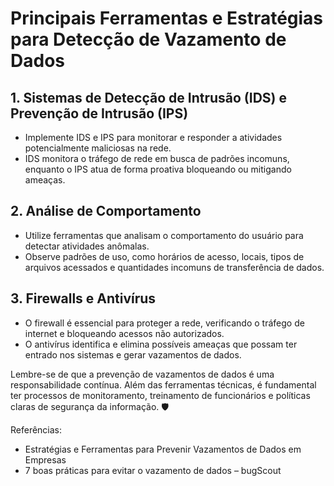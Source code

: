  # Principais Ferramentas e Estratégias para Detecção de Vazamento de Dados
 
## 1. Sistemas de Detecção de Intrusão (IDS) e Prevenção de Intrusão (IPS)
- Implemente IDS e IPS para monitorar e responder a atividades potencialmente maliciosas na rede.
- IDS monitora o tráfego de rede em busca de padrões incomuns, enquanto o IPS atua de forma proativa bloqueando ou mitigando ameaças.
 
## 2. Análise de Comportamento
- Utilize ferramentas que analisam o comportamento do usuário para detectar atividades anômalas.
- Observe padrões de uso, como horários de acesso, locais, tipos de arquivos acessados e quantidades incomuns de transferência de dados.
 
## 3. Firewalls e Antivírus
- O firewall é essencial para proteger a rede, verificando o tráfego de internet e bloqueando acessos não autorizados.
- O antivírus identifica e elimina possíveis ameaças que possam ter entrado nos sistemas e gerar vazamentos de dados.
 
Lembre-se de que a prevenção de vazamentos de dados é uma responsabilidade contínua. Além das ferramentas técnicas, é fundamental ter processos de monitoramento, treinamento de funcionários e políticas claras de segurança da informação. 🛡️
 
Referências:
- Estratégias e Ferramentas para Prevenir Vazamentos de Dados em Empresas
- 7 boas práticas para evitar o vazamento de dados – bugScout
